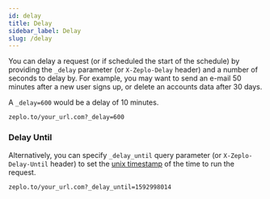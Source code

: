 ```yaml
---
id: delay
title: Delay
sidebar_label: Delay
slug: /delay
---
```


You can delay a request (or if scheduled the start of the schedule) by providing the `_delay` parameter (or `X-Zeplo-Delay` header) and a number of seconds to delay by. For example, you may want to send an e-mail 50 minutes after a new user signs up, or delete an accounts data after 30 days.

A `_delay=600` would be a delay of 10 minutes.

```
zeplo.to/your_url.com?_delay=600
```


### Delay Until

Alternatively, you can specify `_delay_until` query parameter  (or `X-Zeplo-Delay-Until` header) to set the [unix timestamp](https://www.unixtimestamp.com) of the time to run the request.

```
zeplo.to/your_url.com?_delay_until=1592998014
```